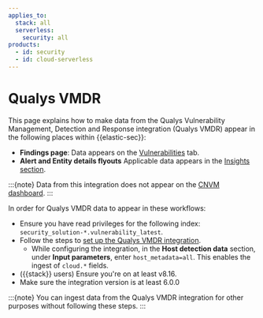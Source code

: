 ```yaml
---
applies_to:
  stack: all 
  serverless:
    security: all
products:
  - id: security
  - id: cloud-serverless
---
```


# Qualys VMDR

This page explains how to make data from the Qualys Vulnerability Management, Detection and Response integration (Qualys VMDR) appear in the following places within {{elastic-sec}}:

- **Findings page**: Data appears on the [Vulnerabilities](/solutions/security/cloud/findings-page-3.md) tab.
- **Alert and Entity details flyouts** Applicable data appears in the [Insights section](/solutions/security/detect-and-alert/view-detection-alert-details.md#insights-section).

:::{note}
Data from this integration does not appear on the [CNVM dashboard](/solutions/security/cloud/cnvm-dashboard.md).
:::

In order for Qualys VMDR data to appear in these workflows:

- Ensure you have read privileges for the following index: `security_solution-*.vulnerability_latest`.
- Follow the steps to [set up the Qualys VMDR integration](https://www.elastic.co/docs/reference/integrations/qualys_vmdr).
  - While configuring the integration, in the **Host detection data** section, under **Input parameters**, enter `host_metadata=all`. This enables the ingest of `cloud.*` fields.
- ({{stack}} users) Ensure you're on at least v8.16.
- Make sure the integration version is at least 6.0.0

:::{note}
You can ingest data from the Qualys VMDR integration for other purposes without following these steps.
:::
